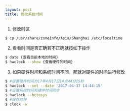```yaml
---
layout: post
title: 修改系统时间
---
```

1. 修改时区
```Bash
$ cp /usr/share/zoneinfo/Asia/Shanghai /etc/localtime
```

2. 看看时间是否正确若不正确就按如下操作
```Bash
$ date {查看目前本地的时间}
$ hwclock --show {查看硬件的时间}
```

3. 如果硬件时间和系统时间不同，那就对硬件的时间进行修改
```Bash
$ #设置硬件时间为17年4月17日14点44分15秒
$ hwclock --set --date '2017-04-17 14:44:15'
$ #设置系统时间和硬件时间同步
$ hwclock --hctosys
$ #保存时钟
$ clock -w
```